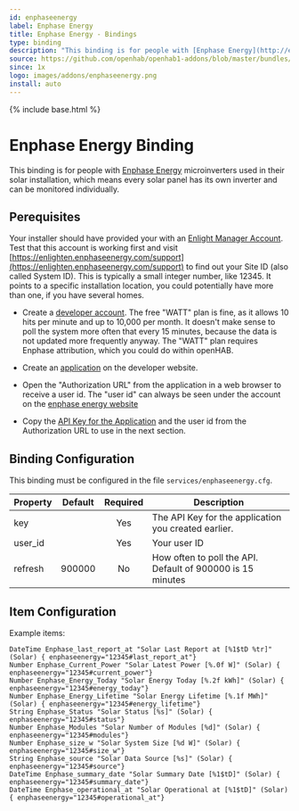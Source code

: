 ```yaml
---
id: enphaseenergy
label: Enphase Energy
title: Enphase Energy - Bindings
type: binding
description: "This binding is for people with [Enphase Energy](http://enphase.com) microinverters used in their solar installation, which means every solar panel has its own inverter and can be monitored individually."
source: https://github.com/openhab/openhab1-addons/blob/master/bundles/binding/org.openhab.binding.enphaseenergy/README.md
since: 1x
logo: images/addons/enphaseenergy.png
install: auto
---
```


<!-- Attention authors: Do not edit directly. Please add your changes to the appropriate source repository -->

{% include base.html %}

# Enphase Energy Binding

This binding is for people with [Enphase Energy](http://enphase.com) microinverters used in their solar installation, which means every solar panel has its own inverter and can be monitored individually. 

## Perequisites

Your installer should have provided your with an [Enlight Manager Account](https://enlighten.enphaseenergy.com). Test that this account is working first and visit [https://enlighten.enphaseenergy.com/support](https://enlighten.enphaseenergy.com/support) to find out your Site ID (also called System ID). This is typically a small integer number, like 12345. It points to a specific installation location, you could potentially have more than one, if you have several homes.

* Create a [developer account](https://developer.enphase.com/). The free "WATT" plan is fine, as it allows 10 hits per minute and up to 10,000 per month. It doesn't make sense to poll the system more often that every 15 minutes, because the data is not updated more frequently anyway. The "WATT" plan requires Enphase attribution, which you could do within openHAB.

* Create an [application](https://developer.enphase.com/admin/applications) on the developer website.

* Open the "Authorization URL" from the application in a web browser to receive a user id. The "user id" can always be seen under the account on the [enphase energy website](https://enlighten.enphaseenergy.com/account)

* Copy the [API Key for the Application](https://developer.enphase.com/admin/applications) and the user id from the Authorization URL to use in the next section.

## Binding Configuration

This binding must be configured in the file `services/enphaseenergy.cfg`.

| Property | Default | Required | Description |
|----------|---------|:--------:|-------------|
| key      |         |   Yes    | The API Key for the application you created earlier. |
| user_id  |         |   Yes    | Your user ID |
| refresh  | 900000  |   No     | How often to poll the API.  Default of 900000 is 15 minutes |


## Item Configuration

Example items:

```
DateTime Enphase_last_report_at "Solar Last Report at [%1$tD %tr]" (Solar) { enphaseenergy="12345#last_report_at"}
Number Enphase_Current_Power "Solar Latest Power [%.0f W]" (Solar) { enphaseenergy="12345#current_power"}
Number Enphase_Energy_Today "Solar Energy Today [%.2f kWh]" (Solar) { enphaseenergy="12345#energy_today"}
Number Enphase_Energy_Lifetime "Solar Energy Lifetime [%.1f MWh]" (Solar) { enphaseenergy="12345#energy_lifetime"}
String Enphase_Status "Solar Status [%s]" (Solar) { enphaseenergy="12345#status"} 
Number Enphase_Modules "Solar Number of Modules [%d]" (Solar) { enphaseenergy="12345#modules"}
Number Enphase_size_w "Solar System Size [%d W]" (Solar) { enphaseenergy="12345#size_w"}
String Enphase_source "Solar Data Source [%s]" (Solar) { enphaseenergy="12345#source"}
DateTime Enphase_summary_date "Solar Summary Date [%1$tD]" (Solar) { enphaseenergy="12345#summary_date"}
DateTime Enphase_operational_at "Solar Operational at [%1$tD]" (Solar) { enphaseenergy="12345#operational_at"}
```
